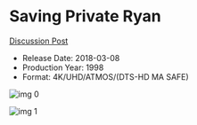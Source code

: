# Saving Private Ryan

[Discussion Post](https://www.avsforum.com/threads/bass-eq-for-filtered-movies.2995212/post-56760320)

* Release Date: 2018-03-08
* Production Year: 1998
* Format: 4K/UHD/ATMOS/(DTS-HD MA SAFE)

![img 0](https://i.imgur.com/s8E8yws.jpg)

![img 1](https://i.imgur.com/rIHigCl.png)

